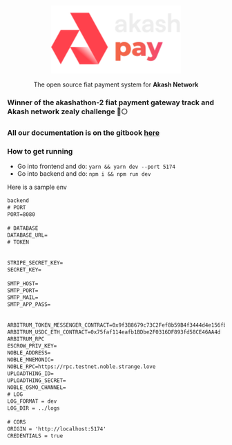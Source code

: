<p align="center"><img src="./frontend/logo.svg" width="300"></p>
<p align="center">The open source fiat payment system for <b>Akash Network</b></p>
 <h3> Winner of the akashathon-2 fiat payment gateway track and Akash network zealy challenge 🚀🌕 </h3>

 
### All our documentation is on the gitbook <a href="https://akash-pay.gitbook.io/akash_pay">here</a>

### How to get running 
- Go into frontend and do:
    `yarn && yarn dev --port 5174`
- Go into backend and do:
    `npm i && npm run dev`

Here is a sample env
```
backend
# PORT
PORT=8080

# DATABASE
DATABASE_URL=
# TOKEN


STRIPE_SECRET_KEY=
SECRET_KEY=

SMTP_HOST=
SMTP_PORT=
SMTP_MAIL=
SMTP_APP_PASS=


ARBITRUM_TOKEN_MESSENGER_CONTRACT=0x9f3B8679c73C2Fef8b59B4f3444d4e156fb70AA5
ARBITRUM_USDC_ETH_CONTRACT=0x75faf114eafb1BDbe2F0316DF893fd58CE46AA4d
ARBITRUM_RPC
ESCROW_PRIV_KEY=
NOBLE_ADDRESS=
NOBLE_MNEMONIC=
NOBLE_RPC=https://rpc.testnet.noble.strange.love
UPLOADTHING_ID=
UPLOADTHING_SECRET=
NOBLE_OSMO_CHANNEL=
# LOG
LOG_FORMAT = dev
LOG_DIR = ../logs

# CORS
ORIGIN = 'http://localhost:5174'
CREDENTIALS = true
```

